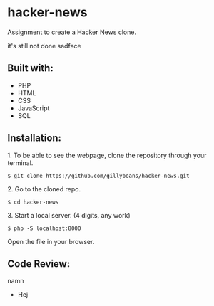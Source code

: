 # hacker-news
Assignment to create a Hacker News clone.

it's still not done sadface

<h2>Built with:</h2>
 <ul>
        <li>PHP</li>
        <li>HTML</li>
        <li>CSS</li>
        <li>JavaScript</li>
        <li>SQL</li>
    </ul> 

<h2>Installation:</h2>
<p>1. To be able to see the webpage, clone the repository through your terminal.</p>
<pre>
<code>$ git clone https://github.com/gillybeans/hacker-news.git </code>
</pre>
<p>2. Go to the cloned repo.</p>
<pre>
<code>$ cd hacker-news </code>
</pre>
<p>3. Start a local server. (4 digits, any work)</p>
<pre>
<code>$ php -S localhost:8000 </code>
</pre>
<p>Open the file in your browser.</p>

<h2>Code Review:</h2>
<p>namn</p>
 <ul>
        <li>Hej</li>
    </ul> 